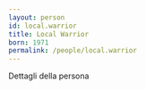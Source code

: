 ```yaml
---
layout: person
id: local.warrior
title: Local Warrior
born: 1971
permalink: /people/local.warrior
---
```


Dettagli della persona 